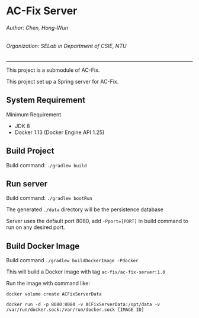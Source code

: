 # AC-Fix Server

###### Author: Chen, Hong-Wun
###### Organization: SELab in Department of CSIE, NTU

---

This project is a submodule of AC-Fix.

This project set up a Spring server for AC-Fix.

## System Requirement

Minimum Requirement
- JDK 8
- Docker 1.13 (Docker Engine API 1.25)

## Build Project

Build command: ```./gradlew build```

## Run server

Build command: ```./gradlew bootRun```

The generated ```./data``` directory will be the persistence database

Server uses the default port 8080, add ```-Pport=[PORT]``` in build command to run on any desired port.

## Build Docker Image

Build command ```./gradlew buildDockerImage -Pdocker```

This will build a Docker image with tag ```ac-fix/ac-fix-server:1.0```

Run the image with command like:

```docker volume create ACFixServerData```

```docker run -d -p 8080:8080 -v ACFixServerData:/opt/data -v /var/run/docker.sock:/var/run/docker.sock [IMAGE ID]```
